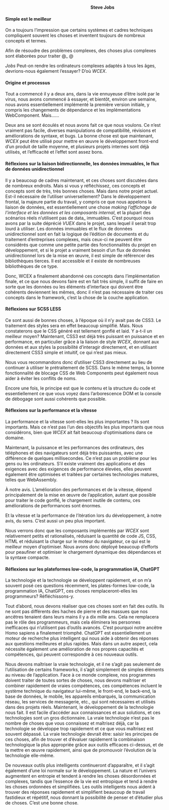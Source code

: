 <!--DESC: {"icon »:"assistant"} -->
<p align=center><svg width=8em src="@/@wcex/doc/assets/jobs.svg » ></svg></p>

#### Hommage et nostalgie au plus grand homme de notre temps ---- **Steve Jobs**

#### Simple est le meilleur

On a toujours l’impression que certains systèmes et cadres techniques compliquent souvent les choses et inventent toujours de nombreux concepts et termes.

Afin de résoudre des problèmes complexes, des choses plus complexes sont élaborées pour traiter @\_ @

_Jobs_ Peut-on rendre les ordinateurs complexes adaptés à tous les âges, devrions-nous également l’essayer? D’où _WCEX_.

#### Origine et processus

Tout a commencé il y a deux ans, dans la vie ennuyeuse d’être isolé par le virus, nous avons commencé à essayer, et bientôt, environ une semaine, nous avons essentiellement implémenté la première version initiale, y compris les changements de dépendance et les implémentations WebComponent. Mais......

Deux ans se sont écoulés et nous avons fait ce que nous voulons. Ce n’est vraiment pas facile, diverses manipulations de compatibilité, révisions et améliorations de syntaxe, et bugs. La bonne chose est que maintenant, _WCEX_ peut être utilisé pour mettre en œuvre le développement front-end d’un produit de taille moyenne, et plusieurs projets internes sont déjà utilisés, et l’efficacité et l’effet sont assez bons.

#### Réflexions sur la liaison bidirectionnelle, les données immuables, le flux de données unidirectionnel

Il y a beaucoup de cadres maintenant, et ces choses sont discutées dans de nombreux endroits. Mais si vous y réfléchissez, ces concepts et concepts sont de très, très bonnes choses. Mais dans notre projet actuel. Est-il nécessaire de l’utiliser universellement?
Dans le développement frontal, la majeure partie du travail, y compris ce que nous appelons la liaison de données, est essentiellement une chose _making l’affichage de l’interface et les données et les composants internal_, et la plupart des scénarios réels n’utilisent pas de data_ immuables.
C’est pourquoi nous avons par la suite déprécié _VUEX_ dans le projet, sans lequel il serait trop lourd à utiliser. Les données immuables et le flux de données unidirectionnel sont en fait la logique de l’édition de documents et du traitement d’entreprises complexes, mais ceux-ci ne peuvent être considérés que comme une petite partie des fonctionnalités du projet en développement, et si le projet a vraiment besoin d’un flux de données unidirectionnel lors de la mise en œuvre, il est simple de référencer des bibliothèques tierces. Il est accessible et il existe de nombreuses bibliothèques de ce type.

Donc, WCEX a finalement abandonné ces concepts dans l’implémentation finale, et ce que nous devons faire est en fait très simple, il suffit de faire en sorte que les données ou les éléments d’interface qui doivent être cohérents deviennent les mêmes, donc il n’est pas nécessaire de traiter ces concepts dans le framework, c’est la chose de la couche application.

#### Réflexions sur SCSS LESS

Ce sont aussi de bonnes choses, à l’époque où il n’y avait pas de CSS3. Le traitement des styles sera en effet beaucoup simplifié.
Mais. Nous constaterons que le CSS généré est tellement gonflé et laid. Y a-t-il un meilleur moyen?
Maintenant, CSS3 est déjà très puissant en puissance et en performance, en particulier grâce à la liaison de style _WCEX_, donnant aux données et aux styles la possibilité d’interagir directement, et en utilisant directement CSS3 simple et intuitif, ce qui n’est pas mieux.

Nous vous recommandons donc d’utiliser CSS3 directement au lieu de continuer à utiliser le prétraitement de SCSS. Dans le même temps, la bonne fonctionnalité de blocage CSS de Web Components peut également nous aider à éviter les conflits de noms.

Encore une fois, le principe est que le contenu et la structure du code et essentiellement ce que vous voyez dans l’arborescence DOM et la console de débogage sont aussi cohérents que possible.

#### Réflexions sur la performance et la vitesse

La performance et la vitesse sont-elles les plus importantes ? Ils sont importants. Mais ce n’est pas l’un des objectifs les plus importants que nous considérons, bien que _WCEX_ ait fait beaucoup d’optimisations dans ce domaine.

Maintenant, la puissance et les performances des ordinateurs, des téléphones et des navigateurs sont déjà très puissantes, avec une différence de quelques millisecondes. Ce n’est pas un problème pour les gens ou les ordinateurs. S’il existe vraiment des applications et des exigences avec des exigences de performance élevées, elles peuvent également être optimisées et traitées par certaines technologies matures, telles que WebAssembly.

À notre avis. L’amélioration des performances et de la vitesse, dépend principalement de la mise en œuvre de l’application, autant que possible pour traiter le code gonflé, le chargement inutile de contenu, ces améliorations de performances sont énormes.

Et la vitesse et la performance de l’itération lors du développement, à notre avis, du sens. C’est aussi un peu plus important.

Nous verrons donc que les composants implémentés par _WCEX_ sont relativement petits et rationalisés, réduisant la quantité de code JS, CSS, HTML et réduisant la charge sur le moteur du navigateur, ce qui est le meilleur moyen d’optimiser. Nous avons donc déployé beaucoup d’efforts pour peaufiner et optimiser le chargement dynamique des dépendances et la syntaxe compacte.

#### Réflexions sur les plateformes low-code, la programmation IA, ChatGPT

La technologie et la technologie se développent rapidement, et on m’a souvent posé ces questions récemment, les plates-formes low-code, la programmation IA, ChatGPT, ces choses remplaceront-elles les programmeurs? Réfléchissons-y.

Tout d’abord, nous devons réaliser que ces choses sont en fait des outils. Ils ne sont pas différents des haches de pierre et des massues que nos ancêtres tenaient dans leurs mains il y a dix mille ans. Cela ne remplacera pas le rôle des programmeurs, mais cela éliminera les personnes inefficaces qui n’utilisent pas d’outils avancés. C’est pourquoi notre ancêtre Homo sapiens a finalement triomphé. ChatGPT est essentiellement un moteur de recherche plus intelligent qui nous aide à obtenir des réponses aux questions meilleures et plus rapides. Mais dans un autre aspect, cela nécessite également une amélioration de nos propres capacités et compétences, qui peuvent correspondre à ces nouveaux outils.

Nous devons maîtriser la vraie technologie, et il ne s’agit pas seulement de l’utilisation de certains frameworks, il s’agit simplement de simples éléments au niveau de l’application. Face à ce monde complexe, nos programmes doivent traiter de toutes sortes de choses, nous devons maîtriser et combiner rapidement de vraies compétences, ces compétences incluent le système technique du navigateur lui-même, le front-end, le back-end, la base de données, le mobile, les appareils embarqués, la communication réseau, les services de messagerie, etc., qui sont nécessaires et utilisés dans des projets réels. Maintenant, le développement de la technologie nous fait. Il est facile d’accéder aux connaissances et aux solutions, et ces technologies sont un gros dictionnaire. La vraie technologie n’est pas le nombre de choses que vous connaissez et maîtrisez déjà, car la technologie se développe trop rapidement et ce que vous maîtrisez est souvent dépassé. La vraie technologie devrait être: saisir les principes de ces choses, afin de trouver et d’évaluer rapidement la combinaison technologique la plus appropriée grâce aux outils efficaces ci-dessus, et de la mettre en œuvre rapidement, ainsi que de promouvoir l’évolution de la technologie elle-même.

De nouveaux outils plus intelligents continueront d’apparaître, et il s’agit également d’une loi normale sur le développement. La nature et l’univers augmentent en entropie et tendent à rendre les choses désordonnées et complexes, tandis que l’essence de la vie est entropique et tend à rendre les choses ordonnées et simplifiées. Les outils intelligents nous aident à trouver des réponses rapidement et simplifient beaucoup de travail fastidieux et répétitif, nous donnant la possibilité de penser et d’étudier plus de choses. C’est une bonne chose.
